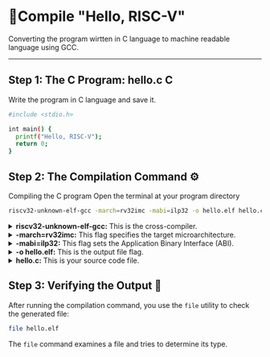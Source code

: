 # 📂Compile "Hello, RISC-V"
Converting the program wirtten in C language to machine readable language using GCC.

---

## Step 1: The C Program: hello.c C
Write the program in C language and save it.
```bash
#include <stdio.h>

int main() {
  printf("Hello, RISC-V");
  return 0;
}
```
## Step 2: The Compilation Command ⚙️
Compiling the C program
Open the terminal at your program directory 
```bash
riscv32-unknown-elf-gcc -march=rv32imc -mabi=ilp32 -o hello.elf hello.c
```
<details>
<summary><strong>riscv32-unknown-elf-gcc:</strong> This is the cross-compiler.</summary>
  
- **`riscv32`**: Specifies the target architecture – RISC-V 32-bit.
- **`unknown`**: Indicates that the vendor of the target system is unknown or not specified.
- **`elf`**: Specifies the output file format – Executable and Linkable Format (ELF), a common standard for executables and object code.
- **`gcc`**: Stands for GNU Compiler Collection, the actual compiler.
</details>
 
<details>
<summary><strong>-march=rv32imc:</strong> This flag specifies the target microarchitecture.</summary>
  
  - **`rv32i`**: This is the base 32-bit RISC-V integer instruction set.
  - **`m`**: This indicates support for integer multiplication and division instructions.
  - **`c`**: This indicates support for compressed instructions (which help reduce code size). 
  - So, you're telling the compiler to generate code compatible with a RISC-V processor that has these specific features.
    
</details>
<details>
<summary><strong>-mabi=ilp32:</strong> This flag sets the Application Binary Interface (ABI).</summary>
  
  **`ilp32`**: Stands for "Integer, Long, Pointer are 32-bit". This defines how data types are represented in memory and how function calls are made. It means int, long, and pointers are all 32 bits wide on this target.
  
 </details>
 
 <details>
<summary><strong>-o hello.elf:</strong> This is the output file flag.</summary>

- **`-o`**: Tells the compiler to place the output in the file that follows.  
- **`hello.elf`**: This will be the name of your compiled executable program.

</details>

<details>
<summary><strong>hello.c:</strong> This is your source code file.</summary>

- The C program you wrote in step 1.  
- It serves as the input for the compiler.

</details>

## Step 3: Verifying the Output 🧐

After running the compilation command, you use the `file` utility to check the generated file:
```bash
file hello.elf
```
The `file` command examines a file and tries to determine its type. 

